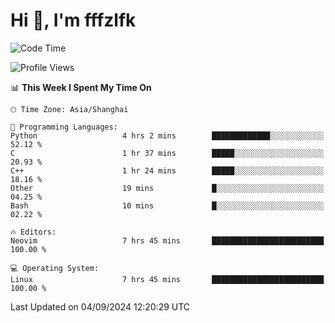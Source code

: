# Hi 👋, I'm fffzlfk

<!--START_SECTION:waka-->
![Code Time](http://img.shields.io/badge/Code%20Time-964%20hrs%2057%20mins-blue)

![Profile Views](http://img.shields.io/badge/Profile%20Views-0-blue)

📊 **This Week I Spent My Time On** 

```text
🕑︎ Time Zone: Asia/Shanghai

💬 Programming Languages: 
Python                   4 hrs 2 mins        █████████████░░░░░░░░░░░░   52.12 % 
C                        1 hr 37 mins        █████░░░░░░░░░░░░░░░░░░░░   20.93 % 
C++                      1 hr 24 mins        █████░░░░░░░░░░░░░░░░░░░░   18.16 % 
Other                    19 mins             █░░░░░░░░░░░░░░░░░░░░░░░░   04.25 % 
Bash                     10 mins             █░░░░░░░░░░░░░░░░░░░░░░░░   02.22 % 

🔥 Editors: 
Neovim                   7 hrs 45 mins       █████████████████████████   100.00 % 

💻 Operating System: 
Linux                    7 hrs 45 mins       █████████████████████████   100.00 % 
```


 Last Updated on 04/09/2024 12:20:29 UTC
<!--END_SECTION:waka-->
